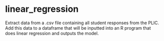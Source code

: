 # linear_regression
Extract data from a .csv file containing all student responses from the PLIC. Add this data to a dataframe that will be inputted into an R program that does linear regression and outputs the model. 
